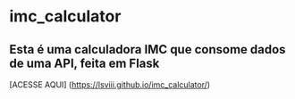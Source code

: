 # imc_calculator

## Esta é uma calculadora IMC que consome dados de uma API, feita em Flask
[ACESSE AQUI] (https://lsviii.github.io/imc_calculator/)
